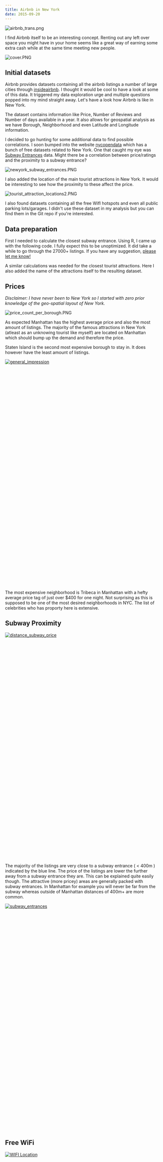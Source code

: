 ```yaml
---
title: Airbnb in New York
date: 2015-09-20
---
```



![airbnb_trans.png]({{site.baseurl}}/images/airbnb_trans.png)
 
I find Airbnb itself to be an interesting concept. Renting out any left over space you might have in your home seems like a great way of earning some extra cash while at the same time meeting new people.
 
![cover.PNG]({{site.baseurl}}/images/cover.jpg)
 
## Initial datasets
 
Airbnb provides datasets containing all the airbnb listings a number of large cities through [insideairbnb](http://insideairbnb.com/). I thought it would be cool to have a look at some of this data. It triggered my data exploration urge and multiple questions popped into my mind straight away. Let's have a look how Airbnb is like in New York.
 
The dataset contains information like Price, Number of Reviews and Number of days available in a year. It also allows for geospatial analysis as we have Borough, Neighborhood and even Latitude and Longitude information. 
 
I decided to go hunting for some additional data to find possible correlations. I soon bumped into the website [nycopendata](https://nycopendata.socrata.com) which has a bunch of free datasets related to New York. One that caught my eye was [Subway Entrances](https://nycopendata.socrata.com/Transportation/Subway-Entrances/drex-xx56) data. Might there be a correlation between price/ratings and the proximity to a subway entrance?
 
![newyork_subway_entrances.PNG]({{site.baseurl}}/images/newyork_subway_entrances.jpg)
 
I also added the location of the main tourist attractions in New York. It would be interesting to see how the proximity to these affect the price.
 
![tourist_attraction_locations2.PNG]({{site.baseurl}}/images/tourist_attraction_locations2.jpg)

I also found datasets containing all the free WifI hotspots and even all public parking lots/garages. I didn't use these dataset in my analysis but you can find them in the Git repo if you're interested. 
 
## Data preparation
 
First I needed to calculate the closest subway entrance. Using R, I came up with the following code. I fully expect this to be unoptimized. It did take a while to go through the 27000+ listings. If you have any suggestion, [please let me know!](http://svenhofstede.github.io/contact/)
 
<script src="https://gist.github.com/svenhofstede/06b18c62b34d1d85eab8.js"></script>

A similar calculations was needed for the closest tourist attractions. Here I also added the name of the attractions itself to the resulting dataset.

## Prices

*Disclaimer: I have never been to New York so I started with zero prior knowledge of the geo-spatial layout of New York.*

![price_count_per_borough.PNG]({{site.baseurl}}/images/price_count_per_borough.PNG)

As expected Manhattan has the highest average price and also the most amount of listings. The majority of the famous attractions in New York (atleast as an unknowing tourist like myself) are located on Manhattan which should bump up the demand and therefore the price. 

Staten Island is the second most expensive borough to stay in. It does however have the least amount of listings. 

<script type='text/javascript' src='https://public.tableau.com/javascripts/api/viz_v1.js'></script><div class='tableauPlaceholder' style='width: 750px; height: 742px;'><noscript><a href='#'><img alt='general_impression ' src='https:&#47;&#47;public.tableau.com&#47;static&#47;images&#47;ai&#47;airbnb_analysis&#47;general_impression&#47;1_rss.png' style='border: none' /></a></noscript><object class='tableauViz' width='750' height='742' style='display:none;'><param name='host_url' value='https%3A%2F%2Fpublic.tableau.com%2F' /> <param name='site_root' value='' /><param name='name' value='airbnb_analysis&#47;general_impression' /><param name='tabs' value='no' /><param name='toolbar' value='yes' /><param name='static_image' value='https:&#47;&#47;public.tableau.com&#47;static&#47;images&#47;ai&#47;airbnb_analysis&#47;general_impression&#47;1.png' /> <param name='animate_transition' value='yes' /><param name='display_static_image' value='yes' /><param name='display_spinner' value='yes' /><param name='display_overlay' value='yes' /><param name='display_count' value='yes' /><param name='showVizHome' value='no' /><param name='showTabs' value='y' /><param name='bootstrapWhenNotified' value='true' /></object></div>

The most expensive neighborhood is Tribeca in Manhattan with a hefty average price tag of just over $400 for one night. Not surprising as this is supposed to be one of the most desired neighborhoods in NYC. The list of celebrities who has proporty here is extensive.

## Subway Proximity

<script type='text/javascript' src='https://public.tableau.com/javascripts/api/viz_v1.js'></script><div class='tableauPlaceholder' style='width: 750px; height: 742px;'><noscript><a href='#'><img alt='distance_subway_price ' src='https:&#47;&#47;public.tableau.com&#47;static&#47;images&#47;pr&#47;proximity_subway&#47;distance_subway_price&#47;1_rss.png' style='border: none' /></a></noscript><object class='tableauViz' width='750' height='742' style='display:none;'><param name='host_url' value='https%3A%2F%2Fpublic.tableau.com%2F' /> <param name='site_root' value='' /><param name='name' value='proximity_subway&#47;distance_subway_price' /><param name='tabs' value='no' /><param name='toolbar' value='yes' /><param name='static_image' value='https:&#47;&#47;public.tableau.com&#47;static&#47;images&#47;pr&#47;proximity_subway&#47;distance_subway_price&#47;1.png' /> <param name='animate_transition' value='yes' /><param name='display_static_image' value='yes' /><param name='display_spinner' value='yes' /><param name='display_overlay' value='yes' /><param name='display_count' value='yes' /><param name='showVizHome' value='no' /><param name='showTabs' value='y' /><param name='bootstrapWhenNotified' value='true' /></object></div>

The majority of the listings are very close to a subway entrance ( < 400m ) indicated by the blue line. The price of the listings are lower the further away from a subway entrance they are. This can be explained quite easily though. The attractive (more pricey) areas are generally packed with subway entrances. In Manhattan for example you will never be far from the subway whereas outside of Manhattan distances of 400m+ are more common.

<script type='text/javascript' src='https://public.tableau.com/javascripts/api/viz_v1.js'></script><div class='tableauPlaceholder' style='width: 750px; height: 742px;'><noscript><a href='#'><img alt='subway_entrances ' src='https:&#47;&#47;public.tableau.com&#47;static&#47;images&#47;56&#47;56XW8H7CB&#47;1_rss.png' style='border: none' /></a></noscript><object class='tableauViz' width='750' height='742' style='display:none;'><param name='host_url' value='https%3A%2F%2Fpublic.tableau.com%2F' /> <param name='path' value='shared&#47;56XW8H7CB' /> <param name='toolbar' value='yes' /><param name='static_image' value='https:&#47;&#47;public.tableau.com&#47;static&#47;images&#47;56&#47;56XW8H7CB&#47;1.png' /> <param name='animate_transition' value='yes' /><param name='display_static_image' value='yes' /><param name='display_spinner' value='yes' /><param name='display_overlay' value='yes' /><param name='display_count' value='yes' /><param name='showVizHome' value='no' /><param name='showTabs' value='y' /><param name='bootstrapWhenNotified' value='true' /></object></div>

## Free WiFi

<script type='text/javascript' src='https://public.tableau.com/javascripts/api/viz_v1.js'></script><div class='tableauPlaceholder' style='width: 750px; height: 742px;'><noscript><a href='#'><img alt='WIFI Location ' src='https:&#47;&#47;public.tableau.com&#47;static&#47;images&#47;wi&#47;wifi_location&#47;WIFILocation&#47;1_rss.png' style='border: none' /></a></noscript><object class='tableauViz' width='750' height='742' style='display:none;'><param name='host_url' value='https%3A%2F%2Fpublic.tableau.com%2F' /> <param name='path' value='views&#47;wifi_location&#47;WIFILocation' /> <param name='toolbar' value='yes' /><param name='static_image' value='https:&#47;&#47;public.tableau.com&#47;static&#47;images&#47;wi&#47;wifi_location&#47;WIFILocation&#47;1.png' /> <param name='animate_transition' value='yes' /><param name='display_static_image' value='yes' /><param name='display_spinner' value='yes' /><param name='display_overlay' value='yes' /><param name='display_count' value='yes' /><param name='showVizHome' value='no' /><param name='showTabs' value='y' /><param name='bootstrapWhenNotified' value='true' /></object></div>

Not related to Airbnb but still interesting. NYC seems to provide free WiFi in most parks.
